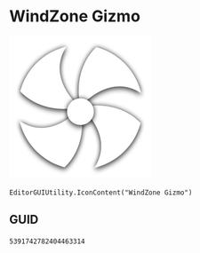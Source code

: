 # WindZone Gizmo
![](/img/WindZone%20Gizmo.png)

``` CSharp
EditorGUIUtility.IconContent("WindZone Gizmo")
```
## GUID
```
5391742782404463314
```
